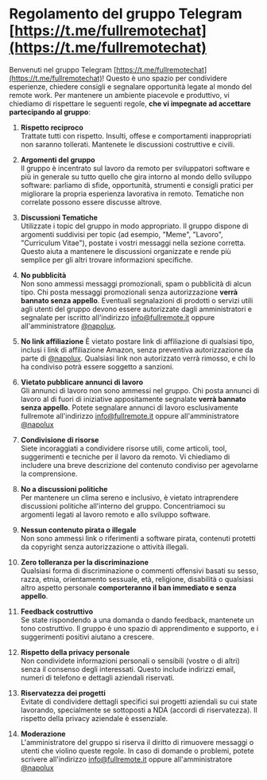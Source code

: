 # Regolamento del gruppo Telegram [https://t.me/fullremotechat](https://t.me/fullremotechat)

Benvenuti nel gruppo Telegram [https://t.me/fullremotechat](https://t.me/fullremotechat)! Questo è uno spazio per condividere esperienze, chiedere consigli e segnalare opportunità legate al mondo del remote work. Per mantenere un ambiente piacevole e produttivo, vi chiediamo di rispettare le seguenti regole, **che vi impegnate ad accettare partecipando al gruppo**:

1. **Rispetto reciproco**  
   Trattate tutti con rispetto. Insulti, offese e comportamenti inappropriati non saranno tollerati. Mantenete le discussioni costruttive e civili.

1. **Argomenti del gruppo**  
   Il gruppo è incentrato sul lavoro da remoto per sviluppatori software e più in generale su tutto quello che gira intorno al mondo dello sviluppo software: parliamo di sfide, opportunità, strumenti e consigli pratici per migliorare la propria esperienza lavorativa in remoto. Tematiche non correlate possono essere discusse altrove.

1. **Discussioni Tematiche**  
   Utilizzate i topic del gruppo in modo appropriato. Il gruppo dispone di argomenti suddivisi per topic (ad esempio, "Meme", "Lavoro", "Curriculum Vitae"), postate i vostri messaggi nella sezione corretta. Questo aiuta a mantenere le discussioni organizzate e rende più semplice per gli altri trovare informazioni specifiche.

1. **No pubblicità**  
   Non sono ammessi messaggi promozionali, spam o pubblicità di alcun tipo. Chi posta messaggi promozionali senza autorizzazione **verrà bannato senza appello**. Eventuali segnalazioni di prodotti o servizi utili agli utenti del gruppo devono essere autorizzate dagli amministratori e segnalate per iscritto all'indirizzo [info@fullremote.it](mailto:info@fullremote.it) oppure all'amministratore [@napolux](https://t.me/napolux).

1. **No link affiliazione**
   È vietato postare link di affiliazione di qualsiasi tipo, inclusi i link di affiliazione Amazon, senza preventiva autorizzazione da parte di [@napolux](https://t.me/napolux). Qualsiasi link non autorizzato verrà rimosso, e chi lo ha condiviso potrà essere soggetto a sanzioni.

1. **Vietato pubblicare annunci di lavoro**  
   Gli annunci di lavoro non sono ammessi nel gruppo. Chi posta annunci di lavoro al di fuori di iniziative appositamente segnalate **verrà bannato senza appello**. Potete segnalare annunci di lavoro esclusivamente fullremote all'indirizzo [info@fullremote.it](mailto:info@fullremote.it) oppure all'amministratore [@napolux](https://t.me/napolux)

1. **Condivisione di risorse**  
   Siete incoraggiati a condividere risorse utili, come articoli, tool, suggerimenti e tecniche per il lavoro da remoto. Vi chiediamo di includere una breve descrizione del contenuto condiviso per agevolarne la comprensione.

1. **No a discussioni politiche**  
   Per mantenere un clima sereno e inclusivo, è vietato intraprendere discussioni politiche all'interno del gruppo. Concentriamoci su argomenti legati al lavoro remoto e allo sviluppo software.

1. **Nessun contenuto pirata o illegale**  
   Non sono ammessi link o riferimenti a software pirata, contenuti protetti da copyright senza autorizzazione o attività illegali.
1. **Zero tolleranza per la discriminazione**  
   Qualsiasi forma di discriminazione o commenti offensivi basati su sesso, razza, etnia, orientamento sessuale, età, religione, disabilità o qualsiasi altro aspetto personale **comporteranno il ban immediato e senza appello**.

1. **Feedback costruttivo**  
   Se state rispondendo a una domanda o dando feedback, mantenete un tono costruttivo. Il gruppo è uno spazio di apprendimento e supporto, e i suggerimenti positivi aiutano a crescere.

1. **Rispetto della privacy personale**  
   Non condividete informazioni personali o sensibili (vostre o di altri) senza il consenso degli interessati. Questo include indirizzi email, numeri di telefono e dettagli aziendali riservati.
1. **Riservatezza dei progetti**  
   Evitate di condividere dettagli specifici sui progetti aziendali su cui state lavorando, specialmente se sottoposti a NDA (accordi di riservatezza). Il rispetto della privacy aziendale è essenziale.

1. **Moderazione**  
   L'amministratore del gruppo si riserva il diritto di rimuovere messaggi o utenti che violino queste regole. In caso di domande o problemi, potete scrivere all'indirizzo [info@fullremote.it](mailto:info@fullremote.it) oppure all'amministratore [@napolux](https://t.me/napolux)
